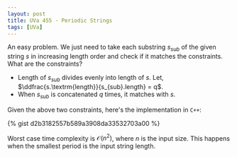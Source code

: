 ```yaml
---
layout: post
title: UVa 455 - Periodic Strings
tags: [UVa]
---
```


An easy problem. We just need to take each substring $s_{sub}$ of the given string $s$ in increasing length order and check if it matches the constraints. What are the constraints? 

 - Length of $s_{sub}$ divides evenly into length of $s$. Let, $\ddfrac{s.\textrm{length}}{s_{sub}.length} = q$.
 - When $s_{sub}$ is concatenated $q$ times, it matches with $s$. 

 Given the above two constraints, here's the implementation in ``C++``:

{% gist d2b3182557b589a3908da33532703a00 %}

Worst case time complexity is $\mathcal{O}(n^2)$, where $n$ is the input size. This happens when the smallest period is the input string length. 